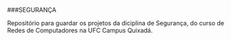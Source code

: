 ###SEGURANÇA

Repositório para guardar os projetos da diciplina de Segurança, do curso de Redes de Computadores na UFC
Campus Quixadá.
